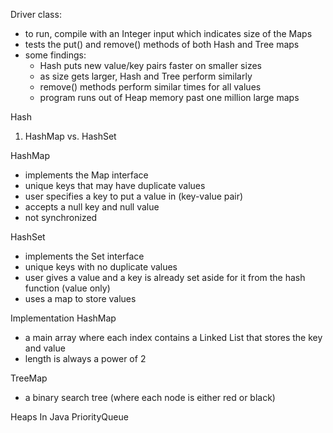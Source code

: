 Driver class:
- to run, compile with an Integer input which indicates size of the Maps
- tests the put() and remove() methods of both Hash and Tree maps
- some findings:
  - Hash puts new value/key pairs faster on smaller sizes
  - as size gets larger, Hash and Tree perform similarly
  - remove() methods perform similar times for all values
  - program runs out of Heap memory past one million large maps


Hash

1) HashMap vs. HashSet

HashMap
- implements the Map interface
- unique keys that may have duplicate values
- user specifies a key to put a value in (key-value pair)
- accepts a null key and null value
- not synchronized

HashSet
- implements the Set interface
- unique keys with no duplicate values
- user gives a value and a key is already set aside for it from the hash function (value only)
- uses a map to store values

Implementation
HashMap
- a main array where each index contains a Linked List that stores the key and value
- length is always a power of 2

TreeMap
- a binary search tree (where each node is either red or black)

Heaps In Java
PriorityQueue


